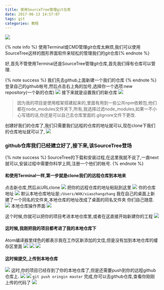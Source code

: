 ```yaml
---
title: 使用SourceTree管理git仓库
date: 2017-06-13 14:57:07
tags: git
categories: 教程
---
```


<img src="/images/03/01.png" class="full-image" />

{% note info %} 使用Terminal或CMD管理git仓库太麻烦,我们可以使用SourceTree这样的图形界面软件来轻松的管理我们的git仓库{% endnote %}

<!-- more -->





好,首先不管使用Terminal还是SourceTree管理git仓库,首先我们得有仓库可以管理.

{% note success %} 我们先去github上面新建一个我们的仓库 {% endnote %}
登录自己的github帐号,然后点击右上角的加号,选择你一个选项:new repository(一个新的仓库)
![](/images/03/03.png)
接下来就是设置我们的新仓库
![](/images/03/04.png)
> 因为我的项目是使用框架搭建起来的,里面有用到一些公共npm依赖包,他们都在node_modules文件夹下,所有,我选择过滤node_modules,如果一不小心写错的话,你还是可以自己去仓库里面的.gitgnore文件下更改.

创建好我们的仓库了,我们只需要我们远程的仓库的地址就可以,现在clone下我们的仓库地址就可以了,
![](/images/03/05.png)

### github仓库我们已经建立好了,接下来,该SourceTree登场
{% note success %} SourceTree的下载和安装过程,在这里我就不说了,一直next就可以,安装过程中需要你科学上网,注册一个他们的帐号. {% endnote %}

#### 和使用Terminal一样,第一步就是clone我们的远程仓库到本地来
点击新仓库,然后从URLclone
![](/images/03/06.png)
把你的远程仓库的地址粘贴到这里
![](/images/03/07.png)
你的仓库地址
![](/images/03/09.png)
默认本地仓库地址是:`/Users/WXK/xiaozhangzhang`
我在自己的桌面上新建了一个同名的文件夹,本地仓库的地址改成了桌面的同名文件夹
你们自己随意.
![](/images/03/08.png)
本地仓库操作界面
![](/images/03/11.png)

这个时候,你就可以把你的项目考进本地仓库里,或者在这直接开始新建你的工程
![](/images/03/12.png)
#### 这时候,我刚把我的项目都考进了我的本地仓库下
Atom编译器里绿色的都表示我在工作区新添加的文佳,但是没有加到本地仓库的缓存区里面
![](/images/03/13.png)
![](/images/03/14.png)
![](/images/03/15.png)

#### 这时候提交,上传到本地仓库
![](/images/03/17.png)
这时,你的项目已经存到了你的本地仓库了,但是还需要push到你的远程github仓库上.
![](/images/03/18.png)
![](/images/03/19.png)
`git push oringin master` 完成,你可以去github仓库,查看你刚刚上传的代码了
![](/images/03/20.png)
